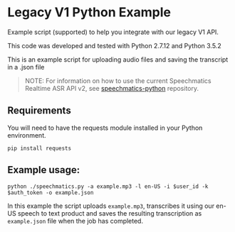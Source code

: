 # Legacy V1 Python Example

Example script (supported) to help you integrate with our legacy V1 API.

This code was developed and tested with Python 2.7.12 and Python 3.5.2   

This is an example script for uploading audio files and saving the transcript in a .json file  

> NOTE: For information on how to use the current Speechmatics Realtime ASR API v2,
> see [speechmatics-python](https://github.com/speechmatics/speechmatics-python) repository.


## Requirements

You will need to have the requests module installed in your Python environment.  

```
pip install requests
```

## Example usage:
```
python ./speechmatics.py -a example.mp3 -l en-US -i $user_id -k $auth_token -o example.json  
```

In this example the script uploads `example.mp3`, transcribes it using our en-US speech to text product and saves the resulting transcription as `example.json` file when the job has completed.
